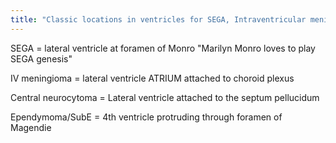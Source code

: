 ```yaml
---
title: "Classic locations in ventricles for SEGA, Intraventricular meningioma, central neurocytoma, and subependymoma/ependymoma?"
---
```

SEGA = lateral ventricle at foramen of Monro
&quot;Marilyn Monro loves to play SEGA genesis&quot;

IV meningioma = lateral ventricle ATRIUM attached to choroid plexus

Central neurocytoma = Lateral ventricle attached to the septum pellucidum

Ependymoma/SubE = 4th ventricle protruding through foramen of Magendie

